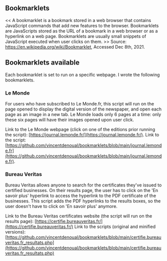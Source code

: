 ## Bookmarklets

<< A bookmarklet is a bookmark stored in a web browser that contains JavaScript commands that add new features to the browser. Bookmarklets are JavaScripts stored as the URL of a bookmark in a web browser or as a hyperlink on a web page. Bookmarklets are usually small snippets of JavaScript executed when user clicks on them. >>
Source: https://en.wikipedia.org/wiki/Bookmarklet, Accessed Dec 8th, 2021.

## Bookmarklets available

Each bookmarklet is set to run on a specific webpage. I wrote the following bookmarklets.

### Le Monde

For users who have subscribed to Le Monde.fr, this script will run on the page opened to display the digital version  of the newspaper, and open each page as an image in a new tab. Le Monde loads only 6 pages at a time: only these six pages will have their images opened upon user click.

Link to the Le Monde webpage (click on one of the editions prior running the script): [https://journal.lemonde.fr/](https://journal.lemonde.fr/).
Link to the script: [https://github.com/vincentdenoual/bookmarklets/blob/main/journal.lemonde.fr](https://github.com/vincentdenoual/bookmarklets/blob/main/journal.lemonde.fr).

### Bureau Veritas

Bureau Veritas allows anyone to search for the certificates they've issued to certified businesses. On their results page, the user has to click on the 'En savoir plus' hyperlink to access the hyperlink to the PDF certificate of the businesses. This script adds the PDF hyperlinks to the results boxes, so the user doesn't have to click on 'En savoir plus' anymore.

Link to the Bureau Veritas certificates website (the script will run on the results page): [https://certifie.bureauveritas.fr/](https://certifie.bureauveritas.fr/)
Link to the scripts (original and minified versions): [https://github.com/vincentdenoual/bookmarklets/blob/main/certifie.bureauveritas.fr_resultats.php](https://github.com/vincentdenoual/bookmarklets/blob/main/certifie.bureauveritas.fr_resultats.php)
